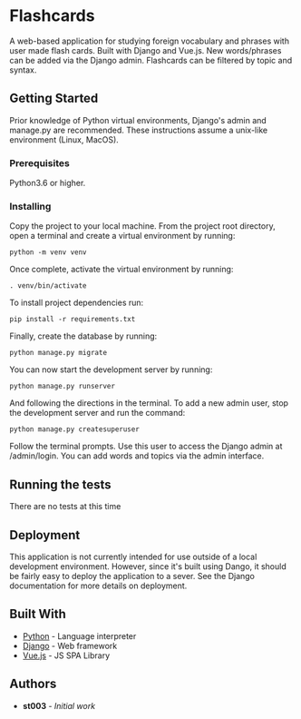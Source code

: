 # Flashcards

A web-based application for studying foreign vocabulary and phrases with user made flash cards. Built with Django and Vue.js. New words/phrases can be added via the Django admin. Flashcards can be filtered by topic and syntax.

## Getting Started

Prior knowledge of Python virtual environments, Django's admin and manage.py are recommended. These instructions assume a unix-like environment (Linux, MacOS).

### Prerequisites

Python3.6 or higher.

### Installing

Copy the project to your local machine. From the project root directory, open a terminal and create a virtual environment by running:

```
python -m venv venv
```

Once complete, activate the virtual environment by running:

```
. venv/bin/activate
```

To install project dependencies run:

```
pip install -r requirements.txt
```

Finally, create the database by running:

```
python manage.py migrate
```

You can now start the development server by running:

```
python manage.py runserver
```

And following the directions in the terminal. To add a new admin user, stop the development server and run the command:

```
python manage.py createsuperuser
```

Follow the terminal prompts. Use this user to access the Django admin at /admin/login. You can add words and topics via the admin interface.

## Running the tests

There are no tests at this time

## Deployment

This application is not currently intended for use outside of a local development environment. However, since it's built using Dango, it should be fairly easy to deploy the application to a sever. See the Django documentation for more details on deployment.

## Built With

* [Python](https://www.python.org/) - Language interpreter
* [Django](https://www.djangoproject.com/) - Web framework
* [Vue.js](https://vuejs.org/) - JS SPA Library

## Authors

* **st003** - *Initial work*
